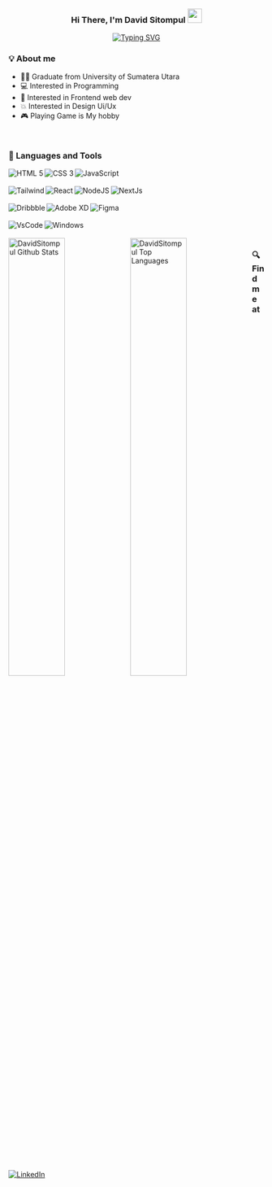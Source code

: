 <h3 align="center">
  Hi There, I'm David Sitompul
  <img src="https://media.giphy.com/media/hvRJCLFzcasrR4ia7z/giphy.gif" width="28">
</h3>

<p align="center">
   <a href="https://git.io/typing-svg"><img src="https://readme-typing-svg.demolab.com?font=Montserrat&pause=1000&color=0c9df7&center=true&vCenter=true&width=450&lines=Frontend+Web+Developer;" alt="Typing SVG" /></a>
</p>

### 💡 About me

- 👨‍🎓 Graduate from University of Sumatera Utara
- 💻 Interested in Programming
- 🧠 Interested in Frontend web dev
- 💥 Interested in Design Ui/Ux
- 🎮 Playing Game is My hobby

<br/>

### 🧰 Languages and Tools

<div align="left">
<img align="left" alt="HTML 5" src="https://img.shields.io/badge/html5-%23E34F26.svg?style=for-the-badge&logo=html5&logoColor=white" />
<img align="left" alt="CSS 3" src="https://img.shields.io/badge/css3-%231572B6.svg?style=for-the-badge&logo=css3&logoColor=white" />
<img align="left" alt="JavaScript" src="https://img.shields.io/badge/javascript-%23323330.svg?style=for-the-badge&logo=javascript&logoColor=%23F7DF1E" />
</div>
<br/>
<br/>

<div align="left">
<img align="left" alt="Tailwind" src="https://img.shields.io/badge/tailwindcss-%2338B2AC.svg?style=for-the-badge&logo=tailwind-css&logoColor=white" />
<img align="left" alt="React" src="https://img.shields.io/badge/react-%2320232a.svg?style=for-the-badge&logo=react&logoColor=%2361DAFB" />
<img align="left" alt="NodeJS" src="https://img.shields.io/badge/node.js-6DA55F?style=for-the-badge&logo=node.js&logoColor=white" />
<img align="left" alt="NextJs" src="https://img.shields.io/badge/Next-black?style=for-the-badge&logo=next.js&logoColor=white" />
</div>
<br/>
<br/>

  <!-- design -->
<div align="left">
<img align="left" alt="Dribbble" src="https://img.shields.io/badge/Dribbble-EA4C89?style=for-the-badge&logo=dribbble&logoColor=white" />
<img align="left" alt="Adobe XD" src="https://img.shields.io/badge/Adobe%20XD-470137?style=for-the-badge&logo=Adobe%20XD&logoColor=#FF61F6" />
<img align="left" alt="Figma" src="https://img.shields.io/badge/figma-%23F24E1E.svg?style=for-the-badge&logo=figma&logoColor=white" />
</div>
<br/>
<br/>

  <!-- IDE -->
<div align="left">
<img align="left" alt="VsCode" src="https://img.shields.io/badge/Visual%20Studio%20Code-0078d7.svg?style=for-the-badge&logo=visual-studio-code&logoColor=white" />
<img align="left" alt="Windows" src="https://img.shields.io/badge/Windows-0078D6?style=for-the-badge&logo=windows&logoColor=white" />
</div>
<br/>
<br/>
  <!--Github -->
<img align="left" width="47%" alt="DavidSitompul Github Stats" src="https://github-readme-stats.vercel.app/api?username=DavidSitompul&theme=prussian" />
<img align="left" width="47%" alt="DavidSitompul Top Languages" src="https://github-readme-stats.vercel.app/api/top-langs/?username=DavidSitompul&layout=compact&theme=prussian" />

### 🔍 Find me at

<p>
  <a href="https://www.linkedin.com/in/david-sitompul-94a71333b" target="blank">
    <img alt="LinkedIn" src="https://img.shields.io/badge/LinkedIn-0078D6?&style=for-the-badge&logo=LinkedIn&logoColor=white" />
  </a>
</p>
